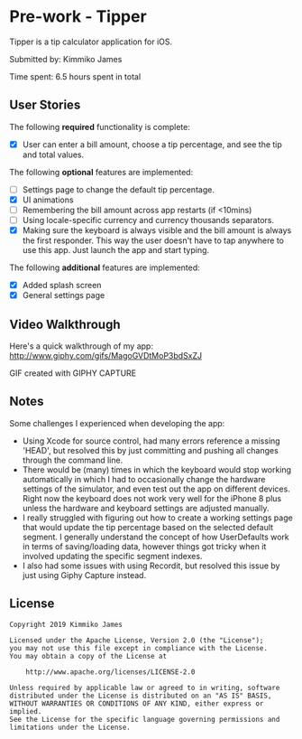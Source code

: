 # Pre-work - Tipper

Tipper is a tip calculator application for iOS.

Submitted by: Kimmiko James

Time spent: 6.5 hours spent in total

## User Stories

The following **required** functionality is complete:

* [X] User can enter a bill amount, choose a tip percentage, and see the tip and total values.

The following **optional** features are implemented:
* [ ] Settings page to change the default tip percentage.
* [X] UI animations
* [ ] Remembering the bill amount across app restarts (if <10mins)
* [ ] Using locale-specific currency and currency thousands separators.
* [X] Making sure the keyboard is always visible and the bill amount is always the first responder. This way the user doesn't have to tap anywhere to use this app. Just launch the app and start typing.

The following **additional** features are implemented:

- [X] Added splash screen
- [X] General settings page

## Video Walkthrough 

Here's a quick walkthrough of my app: http://www.giphy.com/gifs/MagoGVDtMoP3bdSxZJ

GIF created with GIPHY CAPTURE

## Notes

Some challenges I experienced when developing the app:
- Using Xcode for source control, had many errors reference a missing 'HEAD', but resolved this by just committing and pushing all changes through the command line.
- There would be (many) times in which the keyboard would stop working automatically in which I had to occasionally change the hardware settings of the simulator, and even test out the app on different devices. Right now the keyboard does not work very well for the iPhone 8 plus unless the hardware and keyboard settings are adjusted manually.
- I really struggled with figuring out how to create a working settings page that would update the tip percentage based on the selected default segment. I generally understand the concept of how UserDefaults work in terms of saving/loading data, however things got tricky when it involved updating the specific segment indexes.
- I also had some issues with using Recordit, but resolved this issue by just using Giphy Capture instead.

## License

    Copyright 2019 Kimmiko James

    Licensed under the Apache License, Version 2.0 (the "License");
    you may not use this file except in compliance with the License.
    You may obtain a copy of the License at

        http://www.apache.org/licenses/LICENSE-2.0

    Unless required by applicable law or agreed to in writing, software
    distributed under the License is distributed on an "AS IS" BASIS,
    WITHOUT WARRANTIES OR CONDITIONS OF ANY KIND, either express or implied.
    See the License for the specific language governing permissions and
    limitations under the License.
